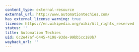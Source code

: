 ```yaml
---
content_type: external-resource
external_url: http://www.automationtechies.com/
has_external_license_warning: true
license: https://en.wikipedia.org/wiki/All_rights_reserved
status: ''
title: Automation Techies
uid: 6c2e47af-6445-4198-93de-99bb5cc180b7
wayback_url: ''
---
```

